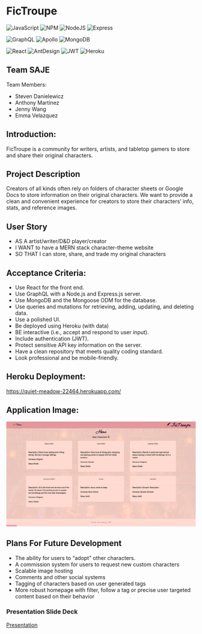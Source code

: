 # <FicTroupe>
# **FicTroupe**

![JavaScript](https://img.shields.io/badge/javascript-%23323330.svg?style=for-the-badge&logo=javascript&logoColor=%23F7DF1E)
![NPM](https://img.shields.io/badge/npm-CB3837?style=for-the-badge&logo=npm&logoColor=white)
![NodeJS](https://img.shields.io/badge/node.js-6DA55F?style=for-the-badge&logo=node.js&logoColor=white)
![Express](https://img.shields.io/badge/Express.js-000000?style=for-the-badge&logo=express&logoColor=white) 

![GraphQL](https://img.shields.io/badge/GraphQl-E10098?style=for-the-badge&logo=graphql&logoColor=white) 
![Apollo](https://img.shields.io/badge/Apollo%20GraphQL-311C87?&style=for-the-badge&logo=Apollo%20GraphQL&logoColor=white) 
![MongoDB](https://img.shields.io/badge/MongoDB-4EA94B?style=for-the-badge&logo=mongodb&logoColor=white) 

![React](https://img.shields.io/badge/React-20232A?style=for-the-badge&logo=react&logoColor=61DAFB) 
![AntDesign](https://img.shields.io/badge/Ant%20Design-1890FF?style=for-the-badge&logo=antdesign&logoColor=white) 
![JWT](https://img.shields.io/badge/JWT-000000?style=for-the-badge&logo=JSON%20web%20tokens&logoColor=white) 
![Heroku](https://img.shields.io/badge/Heroku-430098?style=for-the-badge&logo=heroku&logoColor=white) 

## Team SAJE

Team Members:
- Steven Danielewicz
- Anthony Martinez
- Jenny Wang
- Emma Velazquez

## Introduction: 
FicTroupe is a community for writers, artists, and tabletop gamers to store and share their original characters. 

## Project Description
Creators of all kinds often rely on folders of character sheets or Google Docs to store information on their original characters. We want to provide a clean and convenient experience for creators to store their characters’ info, stats, and reference images. 

## User Story

- AS A artist/writer/D&D player/creator
- I WANT to have a MERN stack character-theme website 
- SO THAT I can store, share, and trade my original characters


## Acceptance Criteria: 

- Use React for the front end.
- Use GraphQL with a Node.js and Express.js server.
- Use MongoDB and the Mongoose ODM for the database.
- Use queries and mutations for retrieving, adding, updating, and deleting data.
- Use a polished UI.
- Be deployed using Heroku (with data)
- BE interactive (i.e., accept and respond to user input).
- Include authentication (JWT).
- Protect sensitive API key information on the server.
- Have a clean repository that meets quality coding standard.
- Look professional and be mobile-friendly.

## Heroku Deployment: 
https://quiet-meadow-22464.herokuapp.com/

## Application Image:
![Screenshot](/client/src/assets/images/appScreenshot.jpg)

## Plans For Future Development
- The ability for users to “adopt” other characters.
- A commission system for users to request new custom characters
- Scalable image hosting
- Comments and other social systems 
- Tagging of characters based on user generated tags
- More robust homepage with filter, follow a tag or precise user targeted content based on their behavior

### Presentation Slide Deck
[Presentation](/client/src/assets/FicTroupe-Slides.pdf)
